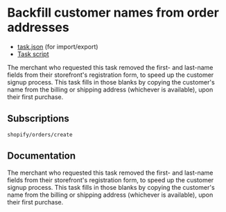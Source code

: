 # Backfill customer names from order addresses

* [task.json](../../tasks/backfill-customer-names-from-order.json) (for import/export)
* [Task script](./script.liquid)

The merchant who requested this task removed the first- and last-name fields from their storefront's registration form, to speed up the customer signup process. This task fills in those blanks by copying the customer's name from the billing or shipping address (whichever is available), upon their first purchase.

## Subscriptions

```liquid
shopify/orders/create
```

## Documentation

The merchant who requested this task removed the first- and last-name fields from their storefront's registration form, to speed up the customer signup process. This task fills in those blanks by copying the customer's name from the billing or shipping address (whichever is available), upon their first purchase.
